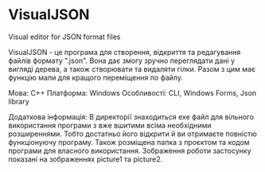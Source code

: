 # VisualJSON
Visual editor for JSON format files

  VisualJSON - це програма для створення, відкриття та редагування файлів формату ".json". Вона дає змогу зручно переглядати дані у вигляді дерева, а також створювати та видаляти гілки. Разом з цим має функцію мапи для кращого переміщення по файлу.

Мова: C++
Платформа: Windows
Особливості: CLI, Windows Forms, Json library

Додаткова інформація:
  В директорії знаходиться exe файл для вільного використання програми з вже вшитими всіма необхідними розширеннями. Тобто достатньо його відкрити й ви отримаєте повністю функціонуючу програму. Також розміщена папка з проєктом та кодом програми для власного використання.
  Зображення роботи застосунку показані на зображеннях picture1 та picture2.
